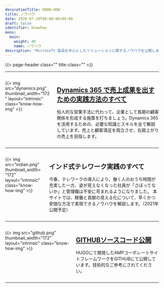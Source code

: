 ```yaml
---
decorationTitle: KNOW-HOW
title: ノウハウ
date: 2020-07-20T00:00:00+09:00
draft: false
identifier: knowhow
menu:
  main:
    weight: 40
    name: ノウハウ
description: "Microsoft 製品を中心としたソリューションに関するノウハウを公開します。"
---
```


{{< page-header class="" title-class="" >}}

<hr>
<div id='dynamics365' class='container'>
  <div class="columns py3">
  <div class="column col-2 col-sm-12 text-center">

{{< img src="dynamics.png" thumbnail_width="172" layout="intrinsic" class="know-how-img" >}}

  </div>
    <div class='column col-10 col-sm-12'>
      <a href='https://dynamics365.andaze.com/'><h2 class='know-how-title'>Dynamics 365 で売上成果を出すための実践方法のすべて</h2></a>
      <p class='know-how-description'>俗人的な営業手法に代わって、企業として長期の顧客関係を形成する施策を打ちましょう。Dynamics 365を活用するための、必要な知識とスキルを全て解説しています。売上と顧客満足を両立させ、右肩上がりの売上を目指します。</p>
    </div>
  </div>
</div>
<hr>

<div id='telework' class='container'>
  <div class="columns py3">
  <div class="column col-2 col-sm-12 text-center">

{{< img src="indian.png" thumbnail_width="172" layout="intrinsic" class="know-how-img" >}}

  </div>
    <div class='column col-10 col-sm-12'>
      <h2 class='know-how-title'>インド式テレワーク実践のすべて</h2>
      <p class='know-how-description'>今春、テレワークの導入により、働く人のおうち時間が充実した一方、姿が見えなくなった社員が「さぼってないか」と管理職は不安に苛まれるようになりました。 本サイトでは、稼働と貢献の見える化について、早くかつ安価な方法で実現できるノウハウを解説します。（2021年公開予定）</p>
    </div>
  </div>
</div>
<hr>

<div id='github' class='container'>
  <div class="columns py3">
  <div class="column col-2 col-sm-12 text-center">

{{< img src="github.png" thumbnail_width="172" layout="intrinsic" class="know-how-img" >}}

  </div>
    <div class='column col-10 col-sm-12'>
      <a href='https://github.com/andaze/'><h2 class='know-how-title'>GITHUBソースコード公開</h2></a>
      <p class='know-how-description'>HUGOにて開発したAMPコーポレートサイトフレームワークをGITHUBにて公開しています。技術的なご参考にされてください。</p>
    </div>
  </div>
</div>
<hr>